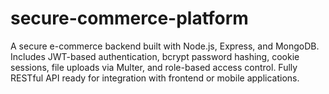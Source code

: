 # secure-commerce-platform
A secure e-commerce backend built with Node.js, Express, and MongoDB. Includes JWT-based authentication, bcrypt password hashing, cookie sessions, file uploads via Multer, and role-based access control. Fully RESTful API ready for integration with frontend or mobile applications.

